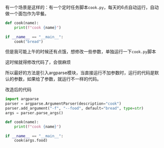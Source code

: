 有一个场景是这样的：有一个定时任务脚本`cook.py`，每天的6点自动运行，自动做一个面包作为早餐。

```python
def cook(name):
    print(f"cook {name}")
    
if __name__ == "__main__":
    cook("bread")
```

但是我可能上午的时候还有点饿，想修改一些参数，单独运行一下`cook.py`脚本

这时候就得修改代码了，会很麻烦

所以最好的方法是引入argparse模块，当直接运行不加参数时，运行的代码是默认的参数，如果给了参数，就运行不一样的代码。

改造后的代码

```python
import argparse
parser = argparse.ArgumentParser(description="cook")
parser.add_argument("-f", "--food", default="bread", type=str)
args = parser.parse_args()

def cook(name):
    print(f"cook {name}")
    
if __name__ == "__main__":
    cook(args.food)
```